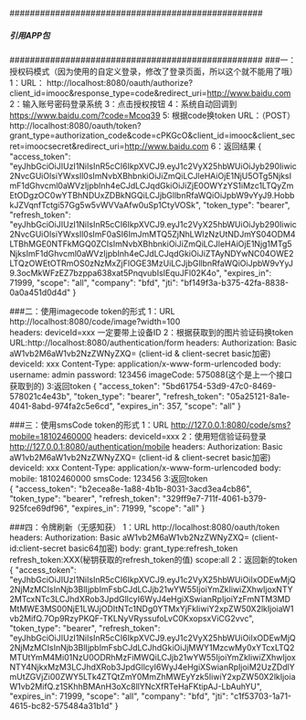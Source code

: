 ##################################################
#####             引用APP包                  #####
##################################################
###一：授权码模式（因为使用的自定义登录，修改了登录页面，所以这个就不能用了哦）
    1：URL： http://localhost:8080/oauth/authorize?client_id=imooc&response_type=code&redirect_uri=http://www.baidu.com
    2：输入账号密码登录系统
    3：点击授权按钮
    4：系统自动回调到 https://www.baidu.com/?code=Mcoq39
    5: 根据code换token 
        URL：（POST） http://localhost:8080/oauth/token?grant_type=authorization_code&code=cPKGcO&client_id=imooc&client_secret=imoocsecret&redirect_uri=http://www.baidu.com
    6：返回结果
        {
            "access_token": "eyJhbGciOiJIUzI1NiIsInR5cCI6IkpXVCJ9.eyJ1c2VyX25hbWUiOiJyb290Iiwic2NvcGUiOlsiYWxsIl0sImNvbXBhbnkiOiJiZmQiLCJleHAiOjE1NjU5OTg5NjksImF1dGhvcml0aWVzIjpbInh4eCJdLCJqdGkiOiJiZjE0OWYzYS1iMzc1LTQyZmEtODgzOC0wYTBhNDUxZDBkNGQiLCJjbGllbnRfaWQiOiJpbW9vYyJ9.HobbkJZVqnfTctgi57Gg5w5vWVVaAfw0uSp1CtyVOSk",
            "token_type": "bearer",
            "refresh_token": "eyJhbGciOiJIUzI1NiIsInR5cCI6IkpXVCJ9.eyJ1c2VyX25hbWUiOiJyb290Iiwic2NvcGUiOlsiYWxsIl0sImF0aSI6ImJmMTQ5ZjNhLWIzNzUtNDJmYS04ODM4LTBhMGE0NTFkMGQ0ZCIsImNvbXBhbnkiOiJiZmQiLCJleHAiOjE1Njg1MTg5NjksImF1dGhvcml0aWVzIjpbInh4eCJdLCJqdGkiOiJiZTAyNDYwNC04OWE2LTQzOWEtOTRmOS0zNzMxZjFlOGE3MzUiLCJjbGllbnRfaWQiOiJpbW9vYyJ9.3ocMkWFzEZ7bzppa638xat5PnqvubIsIEquJFl02K4o",
            "expires_in": 71999,
            "scope": "all",
            "company": "bfd",
            "jti": "bf149f3a-b375-42fa-8838-0a0a451d0d4d"
        }
           
###二：使用imagecode token的形式
    1：URL http://localhost:8080/code/image?width=100  
        headers:  deviceId=xxx    一定要带上设备ID
    2：根据获取到的图片验证码换token
       URL:http://localhost:8080/authentication/form
           headers:
               Authorization: Basic aW1vb2M6aW1vb2NzZWNyZXQ=   (client-id & client-secret basic加密)
               deviceId: xxx
               Content-Type: application/x-www-form-urlencoded
           body:
               username: admin
               password: 123456
               imageCode: 575088(这个是上一个接口获取到的)
    3:返回token
        {
            "access_token": "5bd61754-53d9-47c0-8469-578021c4e43b",
            "token_type": "bearer",
            "refresh_token": "05a25121-8a1e-4041-8abd-974fa2c5e6cd",
            "expires_in": 357,
            "scope": "all"
        }

###三：使用smsCode token的形式
    1：URL http://127.0.0.1:8080/code/sms?mobile=18102460000
        headers:
                deviceId=xxx
    2：使用短信验证码登录
        http://127.0.0.1:8080/authentication/mobile
        headers:
           Authorization: Basic aW1vb2M6aW1vb2NzZWNyZXQ=   (client-id & client-secret basic加密)
           deviceId: xxx
           Content-Type: application/x-www-form-urlencoded
       body:
           mobile: 18102460000
           smsCode: 123456
    3:返回token      
       {
           "access_token": "b2ecea8e-1a88-4b1b-8031-3acd3ea4cb86",
           "token_type": "bearer",
           "refresh_token": "329ff9e7-711f-4061-b379-925fce69df96",
           "expires_in": 71999,
           "scope": "all"
       }
       
###四：令牌刷新（无感知获）
    1：URL http://localhost:8080/oauth/token
         headers:
            Authorization: Basic aW1vb2M6aW1vb2NzZWNyZXQ=   (client-id:client-secret basic64加密)
         body:
            grant_type:refresh_token
            refresh_token:XXX(秘钥获取的refresh_token的值)
            scope:all
    2：返回新的token
        {
            "access_token": "eyJhbGciOiJIUzI1NiIsInR5cCI6IkpXVCJ9.eyJ1c2VyX25hbWUiOiIxODEwMjQ2NjMzMCIsInNjb3BlIjpbImFsbCJdLCJjb21wYW55IjoiYmZkIiwiZXhwIjoxNTY2MTcxNTc3LCJhdXRob3JpdGllcyI6WyJ4eHgiXSwianRpIjoiYzFmNTM3MDMtMWE3MS00NjE1LWJjODItNTc1NDg0YTMxYjFkIiwiY2xpZW50X2lkIjoiaW1vb2MifQ.7Op9RzyPKQF-TKLNyVRyssufoLvC0KxopsxViCG2vvc",
            "token_type": "bearer",
            "refresh_token": "eyJhbGciOiJIUzI1NiIsInR5cCI6IkpXVCJ9.eyJ1c2VyX25hbWUiOiIxODEwMjQ2NjMzMCIsInNjb3BlIjpbImFsbCJdLCJhdGkiOiJjMWY1MzcwMy0xYTcxLTQ2MTUtYmM4Mi01NzU0ODRhMzFiMWQiLCJjb21wYW55IjoiYmZkIiwiZXhwIjoxNTY4NjkxMzM3LCJhdXRob3JpdGllcyI6WyJ4eHgiXSwianRpIjoiM2UzZDdlYmUtZGVjZi00ZWY5LTk4ZTQtZmY0MmZhMWEyYzk5IiwiY2xpZW50X2lkIjoiaW1vb2MifQ.z1SKhhBMAnH3oXc8llYNcXfRTeHaFKtipAJ-LbAuhYU",
            "expires_in": 71999,
            "scope": "all",
            "company": "bfd",
            "jti": "c1f53703-1a71-4615-bc82-575484a31b1d"
        }